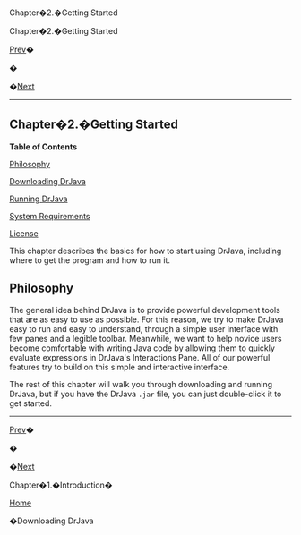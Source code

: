 Chapter�2.�Getting Started

Chapter�2.�Getting Started

[Prev](ch01.html)�

�

�[Next](ch02s02.html)

* * *

Chapter�2.�Getting Started
--------------------------

**Table of Contents**

[Philosophy](ch02.html#gs-philosophy)

[Downloading DrJava](ch02s02.html)

[Running DrJava](ch02s03.html)

[System Requirements](ch02s04.html)

[License](ch02s05.html)

This chapter describes the basics for how to start using DrJava, including where to get the program and how to run it.

Philosophy
----------

The general idea behind DrJava is to provide powerful development tools that are as easy to use as possible. For this reason, we try to make DrJava easy to run and easy to understand, through a simple user interface with few panes and a legible toolbar. Meanwhile, we want to help novice users become comfortable with writing Java code by allowing them to quickly evaluate expressions in DrJava's Interactions Pane. All of our powerful features try to build on this simple and interactive interface.

The rest of this chapter will walk you through downloading and running DrJava, but if you have the DrJava `.jar` file, you can just double-click it to get started.

* * *

[Prev](ch01.html)�

�

�[Next](ch02s02.html)

Chapter�1.�Introduction�

[Home](index.html)

�Downloading DrJava
